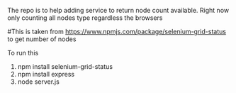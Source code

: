 The repo is to help adding service to return node count available. Right now only counting all nodes type regardless the browsers

#This is taken from https://www.npmjs.com/package/selenium-grid-status to get number of nodes

To run this

1. npm install selenium-grid-status
2. npm install express
3. node server.js
